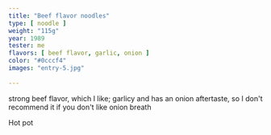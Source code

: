 ```yaml
---
title: "Beef flavor noodles"
type: [ noodle ]
weight: "115g"
year: 1989
tester: me
flavors: [ beef flavor, garlic, onion ]
color: "#0cccf4"
images: "entry-5.jpg"
 
---
```


strong beef flavor, which I like; garlicy and has an onion aftertaste, so I don't recommend it if you don't like onion breath

Hot pot

